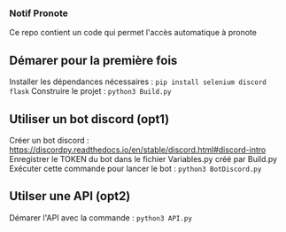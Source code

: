 ### Notif Pronote
Ce repo contient un code qui permet l'accès automatique à pronote

## Démarer pour la première fois
Installer les dépendances nécessaires :
``` pip install selenium discord flask ```
Construire le projet :
``` python3 Build.py ```

## Utiliser un bot discord (opt1)
Créer un bot discord : https://discordpy.readthedocs.io/en/stable/discord.html#discord-intro
Enregistrer le TOKEN du bot dans le fichier Variables.py créé par Build.py
Exécuter cette commande pour lancer le bot :
``` python3 BotDiscord.py ```

## Utilser une API (opt2)
Démarer l'API avec la commande :
``` python3 API.py ```
